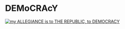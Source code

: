 # DEMoCRAcY

[![my ALLEGIANCE is to THE REPUBLIC, to DEMOCRACY](http://img.youtube.com/vi/Ak516vtDTEA/0.jpg)](http://www.youtube.com/watch?v=Ak516vtDTEA)